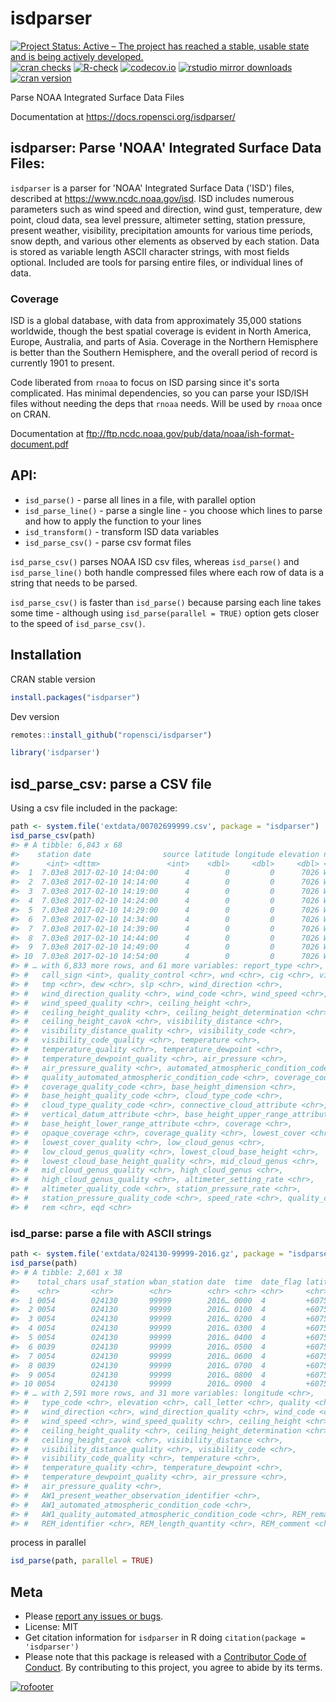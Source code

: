 isdparser
=========



[![Project Status: Active – The project has reached a stable, usable state and is being actively developed.](http://www.repostatus.org/badges/latest/active.svg)](http://www.repostatus.org/#active)
[![cran checks](https://cranchecks.info/badges/worst/isdparser)](https://cranchecks.info/pkgs/isdparser)
[![R-check](https://github.com/ropensci/isdparser/workflows/R-check/badge.svg)](https://github.com/ropensci/isdparser/actions?query=workflow%3AR-check)
[![codecov.io](https://codecov.io/github/ropensci/isdparser/coverage.svg?branch=master)](https://codecov.io/github/ropensci/isdparser?branch=master)
[![rstudio mirror downloads](http://cranlogs.r-pkg.org/badges/isdparser?color=C9A115)](https://github.com/metacran/cranlogs.app)
[![cran version](http://www.r-pkg.org/badges/version/isdparser)](https://cran.r-project.org/package=isdparser)

Parse NOAA Integrated Surface Data Files

Documentation at https://docs.ropensci.org/isdparser/

## isdparser: Parse 'NOAA' Integrated Surface Data Files:
`isdparser` is a parser for 'NOAA' Integrated Surface Data ('ISD') files, described at <https://www.ncdc.noaa.gov/isd>. ISD includes numerous parameters such as wind speed and direction, wind gust, temperature, dew point, cloud data, sea level pressure, altimeter setting, station pressure, present weather, visibility, precipitation amounts for various time periods, snow depth, and various other elements as observed by each station. Data is stored as variable length ASCII character strings, with most fields optional. Included are tools for parsing entire files, or individual lines of data.

### Coverage
ISD is a global database, with data from approximately 35,000 stations worldwide, though the best spatial coverage is evident in North America, Europe, Australia, and parts of Asia. Coverage in the Northern Hemisphere is better than the Southern Hemisphere, and the overall period of record is currently 1901 to present. 


Code liberated from `rnoaa` to focus on ISD parsing since it's sorta
complicated. Has minimal dependencies, so you can parse your ISD/ISH
files without needing the deps that `rnoaa` needs. Will be used by
`rnoaa` once on CRAN.

Documentation at ftp://ftp.ncdc.noaa.gov/pub/data/noaa/ish-format-document.pdf

## API:

* `isd_parse()` - parse all lines in a file, with parallel option
* `isd_parse_line()` - parse a single line - you choose which lines to parse
and how to apply the function to your lines
* `isd_transform()` - transform ISD data variables
* `isd_parse_csv()` - parse csv format files

`isd_parse_csv()` parses NOAA ISD csv files, whereas `isd_parse()` and `isd_parse_line()`
both handle compressed files where each row of data is a string that needs to be parsed.

`isd_parse_csv()` is faster than `isd_parse()` because parsing each line takes some
time - although using `isd_parse(parallel = TRUE)` option gets closer to the speed of
`isd_parse_csv()`.

## Installation

CRAN stable version


```r
install.packages("isdparser")
```

Dev version


```r
remotes::install_github("ropensci/isdparser")
```


```r
library('isdparser')
```

## isd_parse_csv: parse a CSV file

Using a csv file included in the package:


```r
path <- system.file('extdata/00702699999.csv', package = "isdparser")
isd_parse_csv(path)
#> # A tibble: 6,843 x 68
#>    station date                source latitude longitude elevation name 
#>      <int> <dttm>               <int>    <dbl>     <dbl>     <dbl> <chr>
#>  1  7.03e8 2017-02-10 14:04:00      4        0         0      7026 WXPO…
#>  2  7.03e8 2017-02-10 14:14:00      4        0         0      7026 WXPO…
#>  3  7.03e8 2017-02-10 14:19:00      4        0         0      7026 WXPO…
#>  4  7.03e8 2017-02-10 14:24:00      4        0         0      7026 WXPO…
#>  5  7.03e8 2017-02-10 14:29:00      4        0         0      7026 WXPO…
#>  6  7.03e8 2017-02-10 14:34:00      4        0         0      7026 WXPO…
#>  7  7.03e8 2017-02-10 14:39:00      4        0         0      7026 WXPO…
#>  8  7.03e8 2017-02-10 14:44:00      4        0         0      7026 WXPO…
#>  9  7.03e8 2017-02-10 14:49:00      4        0         0      7026 WXPO…
#> 10  7.03e8 2017-02-10 14:54:00      4        0         0      7026 WXPO…
#> # … with 6,833 more rows, and 61 more variables: report_type <chr>,
#> #   call_sign <int>, quality_control <chr>, wnd <chr>, cig <chr>, vis <chr>,
#> #   tmp <chr>, dew <chr>, slp <chr>, wind_direction <chr>,
#> #   wind_direction_quality <chr>, wind_code <chr>, wind_speed <chr>,
#> #   wind_speed_quality <chr>, ceiling_height <chr>,
#> #   ceiling_height_quality <chr>, ceiling_height_determination <chr>,
#> #   ceiling_height_cavok <chr>, visibility_distance <chr>,
#> #   visibility_distance_quality <chr>, visibility_code <chr>,
#> #   visibility_code_quality <chr>, temperature <chr>,
#> #   temperature_quality <chr>, temperature_dewpoint <chr>,
#> #   temperature_dewpoint_quality <chr>, air_pressure <chr>,
#> #   air_pressure_quality <chr>, automated_atmospheric_condition_code <chr>,
#> #   quality_automated_atmospheric_condition_code <chr>, coverage_code <chr>,
#> #   coverage_quality_code <chr>, base_height_dimension <chr>,
#> #   base_height_quality_code <chr>, cloud_type_code <chr>,
#> #   cloud_type_quality_code <chr>, connective_cloud_attribute <chr>,
#> #   vertical_datum_attribute <chr>, base_height_upper_range_attribute <chr>,
#> #   base_height_lower_range_attribute <chr>, coverage <chr>,
#> #   opaque_coverage <chr>, coverage_quality <chr>, lowest_cover <chr>,
#> #   lowest_cover_quality <chr>, low_cloud_genus <chr>,
#> #   low_cloud_genus_quality <chr>, lowest_cloud_base_height <chr>,
#> #   lowest_cloud_base_height_quality <chr>, mid_cloud_genus <chr>,
#> #   mid_cloud_genus_quality <chr>, high_cloud_genus <chr>,
#> #   high_cloud_genus_quality <chr>, altimeter_setting_rate <chr>,
#> #   altimeter_quality_code <chr>, station_pressure_rate <chr>,
#> #   station_pressure_quality_code <chr>, speed_rate <chr>, quality_code <chr>,
#> #   rem <chr>, eqd <chr>
```

### isd_parse: parse a file with ASCII strings


```r
path <- system.file('extdata/024130-99999-2016.gz', package = "isdparser")
isd_parse(path)
#> # A tibble: 2,601 x 38
#>    total_chars usaf_station wban_station date  time  date_flag latitude
#>    <chr>       <chr>        <chr>        <chr> <chr> <chr>     <chr>   
#>  1 0054        024130       99999        2016… 0000  4         +60750  
#>  2 0054        024130       99999        2016… 0100  4         +60750  
#>  3 0054        024130       99999        2016… 0200  4         +60750  
#>  4 0054        024130       99999        2016… 0300  4         +60750  
#>  5 0054        024130       99999        2016… 0400  4         +60750  
#>  6 0039        024130       99999        2016… 0500  4         +60750  
#>  7 0054        024130       99999        2016… 0600  4         +60750  
#>  8 0039        024130       99999        2016… 0700  4         +60750  
#>  9 0054        024130       99999        2016… 0800  4         +60750  
#> 10 0054        024130       99999        2016… 0900  4         +60750  
#> # … with 2,591 more rows, and 31 more variables: longitude <chr>,
#> #   type_code <chr>, elevation <chr>, call_letter <chr>, quality <chr>,
#> #   wind_direction <chr>, wind_direction_quality <chr>, wind_code <chr>,
#> #   wind_speed <chr>, wind_speed_quality <chr>, ceiling_height <chr>,
#> #   ceiling_height_quality <chr>, ceiling_height_determination <chr>,
#> #   ceiling_height_cavok <chr>, visibility_distance <chr>,
#> #   visibility_distance_quality <chr>, visibility_code <chr>,
#> #   visibility_code_quality <chr>, temperature <chr>,
#> #   temperature_quality <chr>, temperature_dewpoint <chr>,
#> #   temperature_dewpoint_quality <chr>, air_pressure <chr>,
#> #   air_pressure_quality <chr>,
#> #   AW1_present_weather_observation_identifier <chr>,
#> #   AW1_automated_atmospheric_condition_code <chr>,
#> #   AW1_quality_automated_atmospheric_condition_code <chr>, REM_remarks <chr>,
#> #   REM_identifier <chr>, REM_length_quantity <chr>, REM_comment <chr>
```

process in parallel


```r
isd_parse(path, parallel = TRUE)
```

## Meta

* Please [report any issues or bugs](https://github.com/ropensci/isdparser/issues).
* License: MIT
* Get citation information for `isdparser` in R doing `citation(package = 'isdparser')`
* Please note that this package is released with a [Contributor Code of Conduct](https://ropensci.org/code-of-conduct/). By contributing to this project, you agree to abide by its terms.

[![rofooter](https://ropensci.org/public_images/github_footer.png)](https://ropensci.org)
